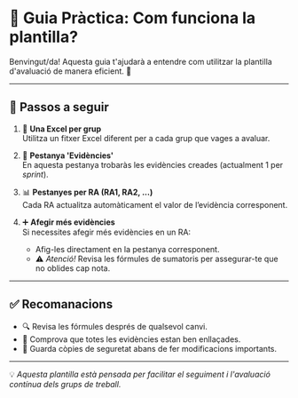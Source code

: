 # 📘 Guia Pràctica: Com funciona la plantilla?

Benvingut/da! Aquesta guia t'ajudarà a entendre com utilitzar la plantilla d'avaluació de manera eficient. 🧩

---

## 📝 Passos a seguir

1. 📂 **Una Excel per grup**  
   Utilitza un fitxer Excel diferent per a cada grup que vages a avaluar.

2. 📄 **Pestanya 'Evidències'**  
   En aquesta pestanya trobaràs les evidències creades (actualment 1 per *sprint*).

3. 📊 **Pestanyes per RA (RA1, RA2, ...)**  
   Cada RA actualitza automàticament el valor de l’evidència corresponent.

4. ➕ **Afegir més evidències**  
   Si necessites afegir més evidències en un RA:
   - Afig-les directament en la pestanya corresponent.
   - ⚠️ *Atenció!* Revisa les fórmules de sumatoris per assegurar-te que no oblides cap nota.

---

## ✅ Recomanacions

- 🔍 Revisa les fórmules després de qualsevol canvi.
- 🧮 Comprova que totes les evidències estan ben enllaçades.
- 📌 Guarda còpies de seguretat abans de fer modificacions importants.

---

💡 *Aquesta plantilla està pensada per facilitar el seguiment i l'avaluació contínua dels grups de treball.*
